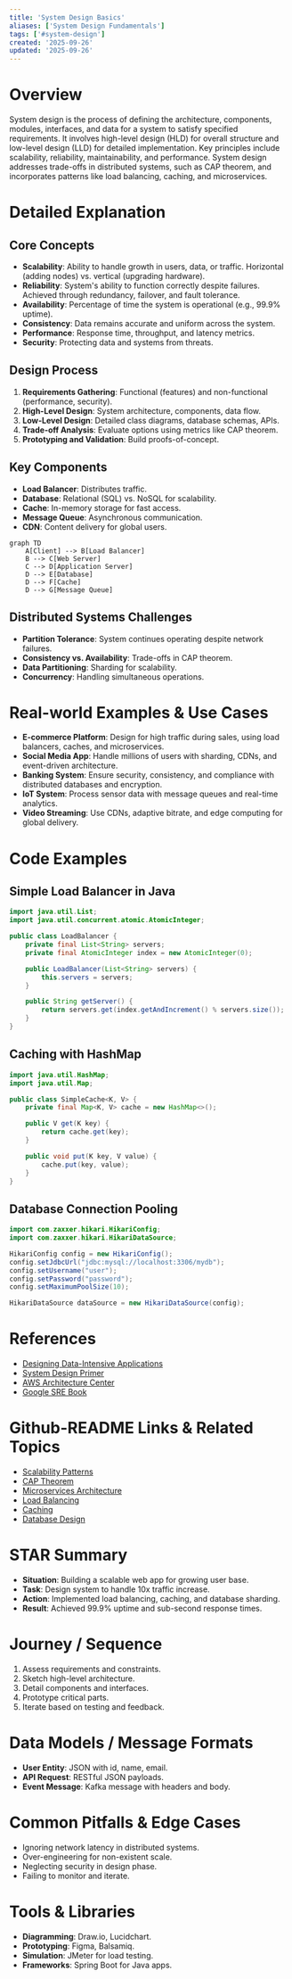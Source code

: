 ```yaml
---
title: 'System Design Basics'
aliases: ['System Design Fundamentals']
tags: ['#system-design']
created: '2025-09-26'
updated: '2025-09-26'
---
```


# Overview

System design is the process of defining the architecture, components, modules, interfaces, and data for a system to satisfy specified requirements. It involves high-level design (HLD) for overall structure and low-level design (LLD) for detailed implementation. Key principles include scalability, reliability, maintainability, and performance. System design addresses trade-offs in distributed systems, such as CAP theorem, and incorporates patterns like load balancing, caching, and microservices.

# Detailed Explanation

## Core Concepts

- **Scalability**: Ability to handle growth in users, data, or traffic. Horizontal (adding nodes) vs. vertical (upgrading hardware).
- **Reliability**: System's ability to function correctly despite failures. Achieved through redundancy, failover, and fault tolerance.
- **Availability**: Percentage of time the system is operational (e.g., 99.9% uptime).
- **Consistency**: Data remains accurate and uniform across the system.
- **Performance**: Response time, throughput, and latency metrics.
- **Security**: Protecting data and systems from threats.

## Design Process

1. **Requirements Gathering**: Functional (features) and non-functional (performance, security).
2. **High-Level Design**: System architecture, components, data flow.
3. **Low-Level Design**: Detailed class diagrams, database schemas, APIs.
4. **Trade-off Analysis**: Evaluate options using metrics like CAP theorem.
5. **Prototyping and Validation**: Build proofs-of-concept.

## Key Components

- **Load Balancer**: Distributes traffic.
- **Database**: Relational (SQL) vs. NoSQL for scalability.
- **Cache**: In-memory storage for fast access.
- **Message Queue**: Asynchronous communication.
- **CDN**: Content delivery for global users.

```mermaid
graph TD
    A[Client] --> B[Load Balancer]
    B --> C[Web Server]
    C --> D[Application Server]
    D --> E[Database]
    D --> F[Cache]
    D --> G[Message Queue]
```

## Distributed Systems Challenges

- **Partition Tolerance**: System continues operating despite network failures.
- **Consistency vs. Availability**: Trade-offs in CAP theorem.
- **Data Partitioning**: Sharding for scalability.
- **Concurrency**: Handling simultaneous operations.

# Real-world Examples & Use Cases

- **E-commerce Platform**: Design for high traffic during sales, using load balancers, caches, and microservices.
- **Social Media App**: Handle millions of users with sharding, CDNs, and event-driven architecture.
- **Banking System**: Ensure security, consistency, and compliance with distributed databases and encryption.
- **IoT System**: Process sensor data with message queues and real-time analytics.
- **Video Streaming**: Use CDNs, adaptive bitrate, and edge computing for global delivery.

# Code Examples

## Simple Load Balancer in Java

```java
import java.util.List;
import java.util.concurrent.atomic.AtomicInteger;

public class LoadBalancer {
    private final List<String> servers;
    private final AtomicInteger index = new AtomicInteger(0);

    public LoadBalancer(List<String> servers) {
        this.servers = servers;
    }

    public String getServer() {
        return servers.get(index.getAndIncrement() % servers.size());
    }
}
```

## Caching with HashMap

```java
import java.util.HashMap;
import java.util.Map;

public class SimpleCache<K, V> {
    private final Map<K, V> cache = new HashMap<>();

    public V get(K key) {
        return cache.get(key);
    }

    public void put(K key, V value) {
        cache.put(key, value);
    }
}
```

## Database Connection Pooling

```java
import com.zaxxer.hikari.HikariConfig;
import com.zaxxer.hikari.HikariDataSource;

HikariConfig config = new HikariConfig();
config.setJdbcUrl("jdbc:mysql://localhost:3306/mydb");
config.setUsername("user");
config.setPassword("password");
config.setMaximumPoolSize(10);

HikariDataSource dataSource = new HikariDataSource(config);
```

# References

- [Designing Data-Intensive Applications](https://dataintensive.net/)
- [System Design Primer](https://github.com/donnemartin/system-design-primer)
- [AWS Architecture Center](https://aws.amazon.com/architecture/)
- [Google SRE Book](https://sre.google/sre-book/table-of-contents/)

# Github-README Links & Related Topics

- [Scalability Patterns](../high-scalability-patterns/)
- [CAP Theorem](../cap-theorem-and-distributed-systems/)
- [Microservices Architecture](../microservices-architecture/)
- [Load Balancing](../load-balancing/)
- [Caching](../caching/)
- [Database Design](../database-design/)

# STAR Summary

- **Situation**: Building a scalable web app for growing user base.
- **Task**: Design system to handle 10x traffic increase.
- **Action**: Implemented load balancing, caching, and database sharding.
- **Result**: Achieved 99.9% uptime and sub-second response times.

# Journey / Sequence

1. Assess requirements and constraints.
2. Sketch high-level architecture.
3. Detail components and interfaces.
4. Prototype critical parts.
5. Iterate based on testing and feedback.

# Data Models / Message Formats

- **User Entity**: JSON with id, name, email.
- **API Request**: RESTful JSON payloads.
- **Event Message**: Kafka message with headers and body.

# Common Pitfalls & Edge Cases

- Ignoring network latency in distributed systems.
- Over-engineering for non-existent scale.
- Neglecting security in design phase.
- Failing to monitor and iterate.

# Tools & Libraries

- **Diagramming**: Draw.io, Lucidchart.
- **Prototyping**: Figma, Balsamiq.
- **Simulation**: JMeter for load testing.
- **Frameworks**: Spring Boot for Java apps.